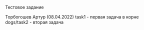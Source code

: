 Тестовое задание

Торбогошев Артур (08.04.2022)
    task1 - первая задача в корне
    dogs/task2 - вторая задача

